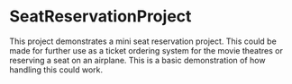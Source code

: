 # SeatReservationProject
 This project demonstrates a mini seat reservation project. This could be made for further use as a ticket ordering system for the movie theatres or reserving a seat on an airplane. This is a basic demonstration of how handling this could work.  
